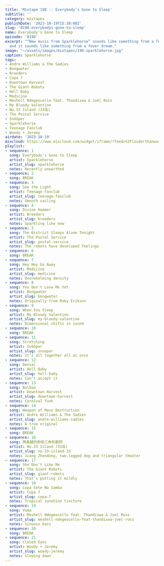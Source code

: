 ```yaml
---
title: 'Mixtape 198 :: Everybody’s Gone to Sleep'
subtitle: ''
category: mixtapes
publishDate: '2023-10-19T15:30:00Z'
slug: '0198-everybodys-gone-to-sleep'
name: Everybody’s Gone to Sleep
episode: '0198'
excerpt: "“New music from Sparklehorse” sounds like something from a fever dream,
  and it sounds like something from a fever dream."
image: "~/assets/images/mixtapes/198-sparklehorse.jpg"
caption: Sparklehorse
tags:
- Andre Williams & The Sadies
- Bongwater
- Breeders
- Copa 7
- Downtown Harvest
- The Giant Robots
- Hell Baby
- Medicine
- Meshell Ndegeocello feat. Thandiswa & Joel Ross
- My Bloody Valentine
- No.33 Island (33岛)
- The Postal Service
- Snõõper
- Sparklehorse
- Teenage Fanclub
- Woody + Jeremy
airdate: '2023-10-19'
mixcloud: https://www.mixcloud.com/widget/iframe/?feed=%2Flouderthanwar%2Fthe-mixtape-198-everybodys-gone-to-sleep-2023-10-19%2F&hide_artwork=1&hide_cover=1
playlist:
- sequence: 1
  song: Everybody's Gone to Sleep
  artist: Sparklehorse
  artist_slug: sparklehorse
  notes: Recently unearthed
- sequence: 2
  song: BREAK
- sequence: 3
  song: See the Light
  artist: Teenage Fanclub
  artist_slug: teenage-fanclub
  notes: Smooth sailing
- sequence: 4
  song: Divine Hammer
  artist: Breeders
  artist_slug: breeders
  notes: Sparkling like new
- sequence: 5
  song: The District Sleeps Alone Tonight
  artist: The Postal Service
  artist_slug: postal-service
  notes: The robots have developed feelings
- sequence: 6
  song: BREAK
- sequence: 7
  song: Hey Hey Go Away
  artist: Medicine
  artist_slug: medicine
  notes: Overwhelming density
- sequence: 8
  song: You Don't Love Me Yet
  artist: Bongwater
  artist_slug: bongwater
  notes: Originally from Roky Erikson
- sequence: 9
  song: When You Sleep
  artist: My Bloody Valentine
  artist_slug: my-bloody-valentine
  notes: Dimensional shifts in sound
- sequence: 10
  song: BREAK
- sequence: 11
  song: Stretching
  artist: Snõõper
  artist_slug: snooper
  notes: It’s all together all at once
- sequence: 12
  song: Denial
  artist: Hell Baby
  artist_slug: hell-baby
  notes: Can’t accept it
- sequence: 13
  song: Balboa
  artist: Downtown Harvest
  artist_slug: downtown-harvest
  notes: Carnival funk
- sequence: 14
  song: Weapon of Mass Destruction
  artist: Andre Williams & The Sadies
  artist_slug: andre-williams-sadies
  notes: A true original
- sequence: 15
  song: BREAK
- sequence: 16
  song: 两条腿的狗和三角形剧院
  artist: No.33 Island (33岛)
  artist_slug: no-33-island-33
  notes: Jiang Zhendong, two-legged dog and triangular theater
- sequence: 17
  song: She Don't Like Me
  artist: The Giant Robots
  artist_slug: giant-robots
  notes: That’s putting it mildly
- sequence: 18
  song: Copa Sete No Samba
  artist: Copa 7
  artist_slug: copa-7
  notes: Tropical sunshine tincture
- sequence: 19
  song: Vuma
  artist: Meshell Ndegeocello feat. Thandiswa & Joel Ross
  artist_slug: meshell-ndegeocello-feat-thandiswa-joel-ross
  notes: Sinuous bass
- sequence: 20
  song: BREAK
- sequence: 21
  song: Closed Eyes
  artist: Woody + Jeremy
  artist_slug: woody-jeremy
  notes: Slowing down
---
```


